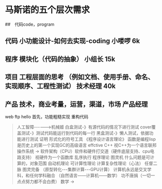# 马斯诺的五个层次需求
##　代码code，program

## 代码 小功能设计-如何去实现-coding 小喽啰 6k
## 程序 模块化（代码的抽象） 小组长 15k
## 项目 工程层面的思考 （例如文档、使用手册、命名、实现顺序、工程性测试） 技术经理 40k
## 产品 技术，商业考量，运营，渠道，市场  产品经理
web ftp
hello
首先，功能粗糙实现
      重构代码
> 人工智障------>机械姬
>    白盒测试-》有源代码的情况下进行测试
>    cover覆盖测试-》测试代码能运行到代码的每一行
>    黑盒测试-》懒人测试，依据功能进行测试
> 证明 形式化的符号工具
> 《程序设计语言理论》
> 函数是编程lisp是历史上的第一个实现GC的高级语言
> effctive C++
> 视C++为一个语言联邦
> 操作系统 -> 软件架构（CPU）软件和硬件打交道（硬件底层支持、cpu电路支持）
> 视硬件为一个函数库 乱序执行
> 程序理论 图灵机 什么问题是可计算的，对象范围
> 自动机理论 可计算性理论 计算复杂性理论（心法） 任督二脉
> 图灵完备 （原型转化---集群计算---GPU计算）
> 计算机永远是交叉学科，和任何学科融合 （自然语言——计算机——数学）
> 功不唐捐（一切一点点努力都不会白费）
> 数学 -> 
